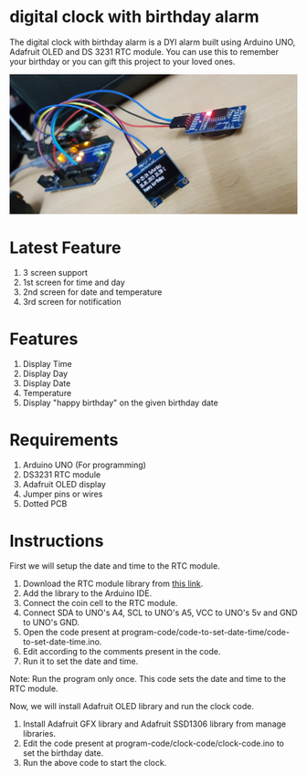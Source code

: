 # digital clock with birthday alarm
The digital clock with birthday alarm is a DYI alarm built using Arduino UNO, Adafruit OLED and DS 3231 RTC module. You can use this to remember your birthday or you can gift this project to your loved ones.

![Project image](docs/main.jpg)

# Latest Feature

1. 3 screen support
2. 1st screen for time and day
3. 2nd screen for date and temperature
4. 3rd screen for notification

# Features

1. Display Time
2. Display Day
3. Display Date
4. Temperature
5. Display "happy birthday" on the given birthday date

# Requirements

1. Arduino UNO (For programming)
2. DS3231 RTC module
3. Adafruit OLED display
4. Jumper pins or wires
5. Dotted PCB

# Instructions

First we will setup the date and time to the RTC module.

1. Download the RTC module library from [this link](http://www.rinkydinkelectronics.com/download.php?f=DS3231.zip).
2. Add the library to the Arduino IDE.
3. Connect the coin cell to the RTC module.
4. Connect SDA to UNO's A4, SCL to UNO's A5, VCC to UNO's 5v and GND to UNO's GND.
5. Open the code present at program-code/code-to-set-date-time/code-to-set-date-time.ino.
6. Edit according to the comments present in the code.
7. Run it to set the date and time.

Note: Run the program only once. This code sets the date and time to the RTC module. 

Now, we will install Adafruit OLED library and run the clock code.

1. Install Adafruit GFX library and Adafruit SSD1306 library from manage libraries.
2. Edit the code present at program-code/clock-code/clock-code.ino to set the birthday date.
3. Run the above code to start the clock.